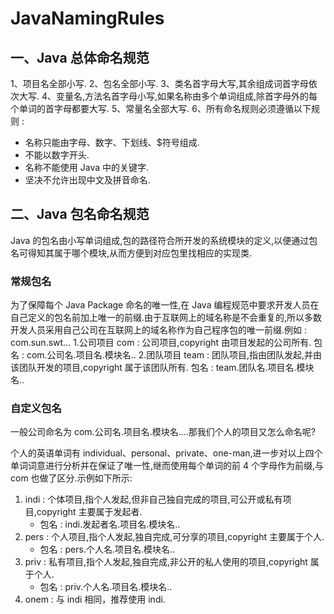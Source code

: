 # JavaNamingRules

## 一、Java 总体命名规范

1、项目名全部小写.
2、包名全部小写.
3、类名首字母大写,其余组成词首字母依次大写.
4、变量名,方法名首字母小写,如果名称由多个单词组成,除首字母外的每个单词的首字母都要大写.
5、常量名全部大写.
6、所有命名规则必须遵循以下规则 :

- 名称只能由字母、数字、下划线、$符号组成.
- 不能以数字开头.
- 名称不能使用 Java 中的关键字.
- 坚决不允许出现中文及拼音命名.

## 二、Java 包名命名规范

Java 的包名由小写单词组成,包的路径符合所开发的系统模块的定义,以便通过包名可得知其属于哪个模块,从而方便到对应包里找相应的实现类.

### 常规包名

为了保障每个 Java Package 命名的唯一性,在 Java 编程规范中要求开发人员在自己定义的包名前加上唯一的前缀.由于互联网上的域名称是不会重复的,所以多数开发人员采用自己公司在互联网上的域名称作为自己程序包的唯一前缀.例如 : com.sun.swt... 1.公司项目
com : 公司项目,copyright 由项目发起的公司所有.
包名 : com.公司名.项目名.模块名.. 2.团队项目
team : 团队项目,指由团队发起,并由该团队开发的项目,copyright 属于该团队所有.
包名 : team.团队名.项目名.模块名..

### 自定义包名

一般公司命名为 com.公司名.项目名.模块名....那我们个人的项目又怎么命名呢?

个人的英语单词有 individual、personal、private、one-man,进一步对以上四个单词词意进行分析并在保证了唯一性,继而使用每个单词的前 4 个字母作为前缀,与 com 也做了区分.示例如下所示:

1. indi : 个体项目,指个人发起,但非自己独自完成的项目,可公开或私有项目,copyright 主要属于发起者.
   - 包名 : indi.发起者名.项目名.模块名..
2. pers : 个人项目,指个人发起,独自完成,可分享的项目,copyright 主要属于个人.
   - 包名 : pers.个人名.项目名.模块名..
3. priv : 私有项目,指个人发起,独自完成,非公开的私人使用的项目,copyright 属于个人.
   - 包名 : priv.个人名.项目名.模块名..
4. onem : 与 indi 相同，推荐使用 indi.
